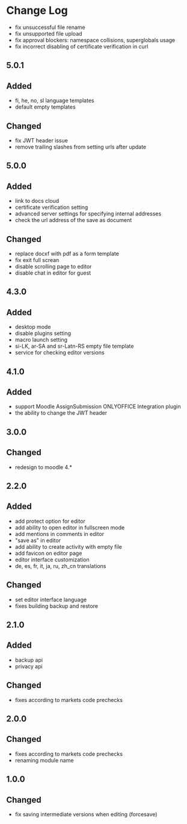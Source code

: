 # Change Log
- fix unsuccessful file rename
- fix unsupported file upload
- fix approval blockers: namespace collisions, superglobals usage
- fix incorrect disabling of certificate verification in curl

## 5.0.1
## Added
- fi, he, no, sl language templates
- default empty templates

## Changed
- fix JWT header issue
- remove trailing slashes from setting urls after update

## 5.0.0
## Added
- link to docs cloud
- certificate verification setting
- advanced server settings for specifying internal addresses
- check the url address of the save as document

## Changed
- replace docxf with pdf as a form template
- fix exit full screan
- disable scrolling page to editor
- disable chat in editor for guest

## 4.3.0
## Added
- desktop mode
- disable plugins setting
- macro launch setting
- si-LK, ar-SA and sr-Latn-RS empty file template
- service for checking editor versions

## 4.1.0
## Added
- support Moodle AssignSubmission ONLYOFFICE Integration plugin
- the ability to change the JWT header

## 3.0.0
## Changed
- redesign to moodle 4.*

## 2.2.0
## Added
- add protect option for editor
- add ability to open editor in fullscreen mode
- add mentions in comments in editor
- "save as" in editor
- add ability to create activity with empty file
- add favicon on editor page
- editor interface customization
- de, es, fr, it, ja, ru, zh_cn translations

## Changed
- set editor interface language
- fixes building backup and restore

## 2.1.0
## Added
- backup api
- privacy api

## Changed
- fixes according to markets code prechecks

## 2.0.0
## Changed
- fixes according to markets code prechecks
- renaming module name

## 1.0.0
## Changed
- fix saving intermediate versions when editing (forcesave)
